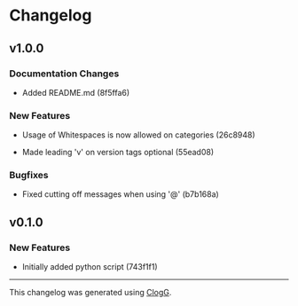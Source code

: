 # Changelog 

## v1.0.0 

### Documentation Changes 

- Added README.md (8f5ffa6) 

### New Features 

- Usage of Whitespaces is now allowed on categories (26c8948) 

- Made leading 'v' on version tags optional (55ead08) 

### Bugfixes 

- Fixed cutting off messages when using '@' (b7b168a) 

## v0.1.0 

### New Features 

- Initially added python script (743f1f1) 



---
 This changelog was generated using [ClogG](https://github.com/0x4287/changelog-generator).


